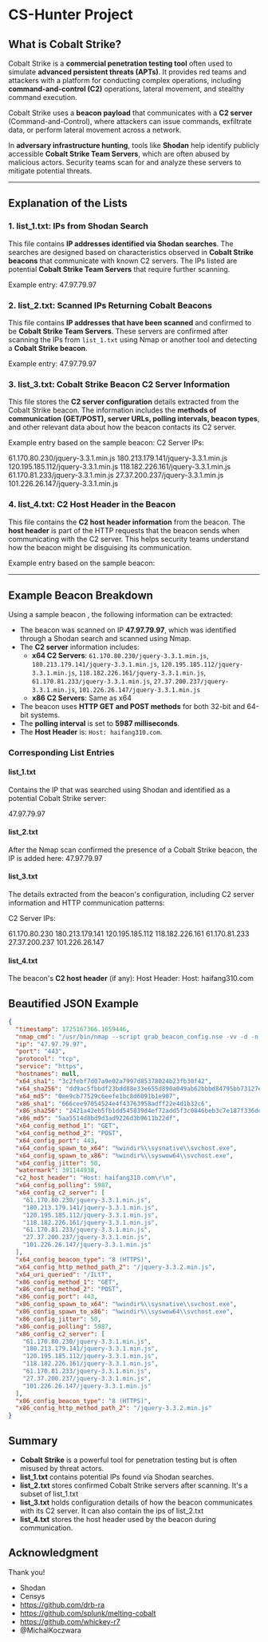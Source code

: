 # CS-Hunter Project

## **What is Cobalt Strike?**

Cobalt Strike is a **commercial penetration testing tool** often used to simulate **advanced persistent threats (APTs)**. It provides red teams and attackers with a platform for conducting complex operations, including **command-and-control (C2)** operations, lateral movement, and stealthy command execution.

Cobalt Strike uses a **beacon payload** that communicates with a **C2 server** (Command-and-Control), where attackers can issue commands, exfiltrate data, or perform lateral movement across a network.

In **adversary infrastructure hunting**, tools like **Shodan** help identify publicly accessible **Cobalt Strike Team Servers**, which are often abused by malicious actors. Security teams scan for and analyze these servers to mitigate potential threats.

---

## **Explanation of the Lists**

### **1. list_1.txt: IPs from Shodan Search**
This file contains **IP addresses identified via Shodan searches**. The searches are designed based on characteristics observed in **Cobalt Strike beacons** that communicate with known C2 servers. The IPs listed are potential **Cobalt Strike Team Servers** that require further scanning.

Example entry:
47.97.79.97


### **2. list_2.txt: Scanned IPs Returning Cobalt Beacons**
This file contains **IP addresses that have been scanned** and confirmed to be **Cobalt Strike Team Servers**. These servers are confirmed after scanning the IPs from `list_1.txt` using Nmap or another tool and detecting a **Cobalt Strike beacon**.

Example entry:
47.97.79.97


### **3. list_3.txt: Cobalt Strike Beacon C2 Server Information**
This file stores the **C2 server configuration** details extracted from the Cobalt Strike beacon. The information includes the **methods of communication (GET/POST), server URLs, polling intervals, beacon types**, and other relevant data about how the beacon contacts its C2 server.

Example entry based on the sample beacon:
C2 Server IPs:

61.170.80.230/jquery-3.3.1.min.js
180.213.179.141/jquery-3.3.1.min.js
120.195.185.112/jquery-3.3.1.min.js
118.182.226.161/jquery-3.3.1.min.js
61.170.81.233/jquery-3.3.1.min.js
27.37.200.237/jquery-3.3.1.min.js
101.226.26.147/jquery-3.3.1.min.js


### **4. list_4.txt: C2 Host Header in the Beacon**
This file contains the **C2 host header information** from the beacon. The **host header** is part of the HTTP requests that the beacon sends when communicating with the C2 server. This helps security teams understand how the beacon might be disguising its communication.

Example entry based on the sample beacon:

---

## **Example Beacon Breakdown**

Using a sample beacon , the following information can be extracted:

- The beacon was scanned on IP **47.97.79.97**, which was identified through a Shodan search and scanned using Nmap.
- The **C2 server** information includes:
  - **x64 C2 Servers**: `61.170.80.230/jquery-3.3.1.min.js`, `180.213.179.141/jquery-3.3.1.min.js`, `120.195.185.112/jquery-3.3.1.min.js`, `118.182.226.161/jquery-3.3.1.min.js`, `61.170.81.233/jquery-3.3.1.min.js`, `27.37.200.237/jquery-3.3.1.min.js`, `101.226.26.147/jquery-3.3.1.min.js`
  - **x86 C2 Servers**: Same as x64
- The beacon uses **HTTP GET and POST methods** for both 32-bit and 64-bit systems.
- The **polling interval** is set to **5987 milliseconds**.
- The **Host Header** is: `Host: haifang310.com`.

### **Corresponding List Entries**

#### **list_1.txt**
Contains the IP that was searched using Shodan and identified as a potential Cobalt Strike server:

47.97.79.97

#### **list_2.txt**
After the Nmap scan confirmed the presence of a Cobalt Strike beacon, the IP is added here:
47.97.79.97


#### **list_3.txt**
The details extracted from the beacon's configuration, including C2 server information and HTTP communication patterns:

C2 Server IPs:

61.170.80.230
180.213.179.141
120.195.185.112
118.182.226.161
61.170.81.233
27.37.200.237
101.226.26.147


#### **list_4.txt**
The beacon's **C2 host header** (if any):
Host Header: Host: haifang310.com



## **Beautified JSON Example**

```json
{
  "timestamp": 1725167366.1659446,
  "nmap_cmd": "/usr/bin/nmap --script grab_beacon_config.nse -vv -d -n -F -T5 -oX - 47.97.79.97",
  "ip": "47.97.79.97",
  "port": "443",
  "protocol": "tcp",
  "service": "https",
  "hostnames": null,
  "x64_sha1": "3c2febf7d07a9e02a7997d85378024b23fb30f42",
  "x64_sha256": "dd9ac5fbbdf23bdd88e33e655d890a049ab62bbbd84795bb73127e875bea171d",
  "x64_md5": "0ee9cb77529c6eefe1bc8d6091b1e907",
  "x86_sha1": "666cee97054524e4f43763958adff22e4d1b32c6",
  "x86_sha256": "2421a42eb5fb1dd545839d4ef72add5f3c0846beb3c7e187f336ddb7c7ac28dd",
  "x86_md5": "5aa5514d8bd9d3ad9226d3b9611b22df",
  "x64_config_method_1": "GET",
  "x64_config_method_2": "POST",
  "x64_config_port": 443,
  "x64_config_spawn_to_x64": "%windir%\\sysnative\\svchost.exe",
  "x64_config_spawn_to_x86": "%windir%\\syswow64\\svchost.exe",
  "x64_config_jitter": 50,
  "watermark": 391144938,
  "c2_host_header": "Host: haifang310.com\r\n",
  "x64_config_polling": 5987,
  "x64_config_c2_server": [
    "61.170.80.230/jquery-3.3.1.min.js",
    "180.213.179.141/jquery-3.3.1.min.js",
    "120.195.185.112/jquery-3.3.1.min.js",
    "118.182.226.161/jquery-3.3.1.min.js",
    "61.170.81.233/jquery-3.3.1.min.js",
    "27.37.200.237/jquery-3.3.1.min.js",
    "101.226.26.147/jquery-3.3.1.min.js"
  ],
  "x64_config_beacon_type": "8 (HTTPS)",
  "x64_config_http_method_path_2": "/jquery-3.3.2.min.js",
  "x64_uri_queried": "/ILtT",
  "x86_config_method_1": "GET",
  "x86_config_method_2": "POST",
  "x86_config_port": 443,
  "x86_config_spawn_to_x64": "%windir%\\sysnative\\svchost.exe",
  "x86_config_spawn_to_x86": "%windir%\\syswow64\\svchost.exe",
  "x86_config_jitter": 50,
  "x86_config_polling": 5987,
  "x86_config_c2_server": [
    "61.170.80.230/jquery-3.3.1.min.js",
    "180.213.179.141/jquery-3.3.1.min.js",
    "120.195.185.112/jquery-3.3.1.min.js",
    "118.182.226.161/jquery-3.3.1.min.js",
    "61.170.81.233/jquery-3.3.1.min.js",
    "27.37.200.237/jquery-3.3.1.min.js",
    "101.226.26.147/jquery-3.3.1.min.js"
  ],
  "x86_config_beacon_type": "8 (HTTPS)",
  "x86_config_http_method_path_2": "/jquery-3.3.2.min.js"
}
```
## **Summary**

- **Cobalt Strike** is a powerful tool for penetration testing but is often misused by threat actors.
- **list_1.txt** contains potential IPs found via Shodan searches. 
- **list_2.txt** stores confirmed Cobalt Strike servers after scanning. It's a subset of list_1.txt
- **list_3.txt** holds configuration details of how the beacon communicates with its C2 server. It can also contain the ips of list_2.txt
- **list_4.txt** stores the host header used by the beacon during communication.



## Acknowledgment
Thank you!

- Shodan
- Censys
- https://github.com/drb-ra
- https://github.com/splunk/melting-cobalt
- https://github.com/whickey-r7
- @MichalKoczwara
